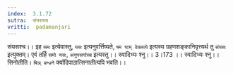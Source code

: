 ```yaml
---
index:  3.1.72
sutra:  संयसश्च
vritti:  padamanjari
---
```


संयसश्च।। इह `समः` इत्येवास्तु, `यसः` इत्यनुवर्त्तिष्यते, `षम ष्टम् वेक्लव्ये` इत्यस्य ग्रहणशङ्कानिवृत्त्यर्थ तु `संयसः` इत्युक्तम्। एवं तर्हि `समो यसः`, `अनुपसर्गाच्च` इत्यस्तु।।
स्वादिभ्यः श्नु।। 3।173 ।।
स्वादिभ्यः श्नु।। सिनोतीति। `षिञ् बन्धने` र्क्यादिपाठात्सिनातीत्यपि भवति।।
